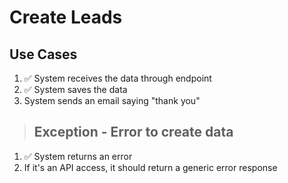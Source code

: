 # Create Leads

## Use Cases

1. ✅ System receives the data through endpoint
2. ✅ System saves the data
3. System sends an email saying "thank you"

> ## Exception - Error to create data

1. ✅ System returns an error
2. If it's an API access, it should return a generic error response
